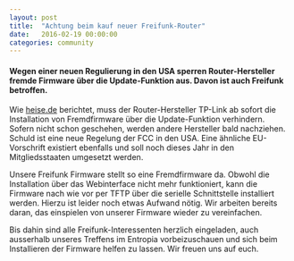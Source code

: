 ```yaml
---
layout: post
title:  "Achtung beim kauf neuer Freifunk-Router"
date:   2016-02-19 00:00:00
categories: community
---
```


#### Wegen einer neuen Regulierung in den USA sperren Router-Hersteller fremde Firmware über die Update-Funktion aus. Davon ist auch Freifunk betroffen.

Wie [heise.de](http://www.heise.de/newsticker/meldung/Funkregulierung-TP-Link-muss-WLAN-Firmware-sperren-3109847.html) berichtet, muss der Router-Hersteller TP-Link ab sofort die Installation von Fremdfirmware über die Update-Funktion verhindern.  Sofern nicht schon geschehen, werden andere Hersteller bald nachziehen. Schuld ist eine neue Regelung der FCC in den USA. Eine ähnliche EU-Vorschrift existiert ebenfalls und soll noch dieses Jahr in den Mitgliedsstaaten umgesetzt werden.

Unsere Freifunk Firmware stellt so eine Fremdfirmware da. Obwohl die Installation über das Webinterface nicht mehr funktioniert, kann die Firmware nach wie vor per TFTP über die serielle Schnittstelle installiert werden. Hierzu ist leider noch etwas Aufwand nötig. Wir arbeiten bereits daran, das einspielen von unserer Firmware wieder zu vereinfachen.

Bis dahin sind alle Freifunk-Interessenten herzlich eingeladen, auch ausserhalb unseres Treffens im Entropia vorbeizuschauen und sich beim Installieren der Firmware helfen zu lassen. Wir freuen uns auf euch.